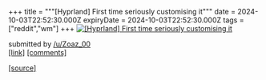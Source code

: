 +++
title = """[Hyprland] First time seriously customising it"""
date = 2024-10-03T22:52:30.000Z
expiryDate = 2024-10-03T22:52:30.000Z
tags = ["reddit","wm"]
+++
[![[Hyprland] First time seriously customising it](https://b.thumbs.redditmedia.com/MI4eT8jO1kv1bJmqaClUXF9hvUYWGLcmPjaBrOo3cTc.jpg "[Hyprland] First time seriously customising it")](https://www.reddit.com/r/unixporn/comments/1fvkmqh/hyprland_first_time_seriously_customising_it/)

submitted by [/u/Zoaz\_00](https://www.reddit.com/user/Zoaz_00)  
[\[link\]](https://www.reddit.com/gallery/1fvkmqh) [\[comments\]](https://www.reddit.com/r/unixporn/comments/1fvkmqh/hyprland_first_time_seriously_customising_it/)

[[source]](https://www.reddit.com/r/unixporn/comments/1fvkmqh/hyprland_first_time_seriously_customising_it/)
